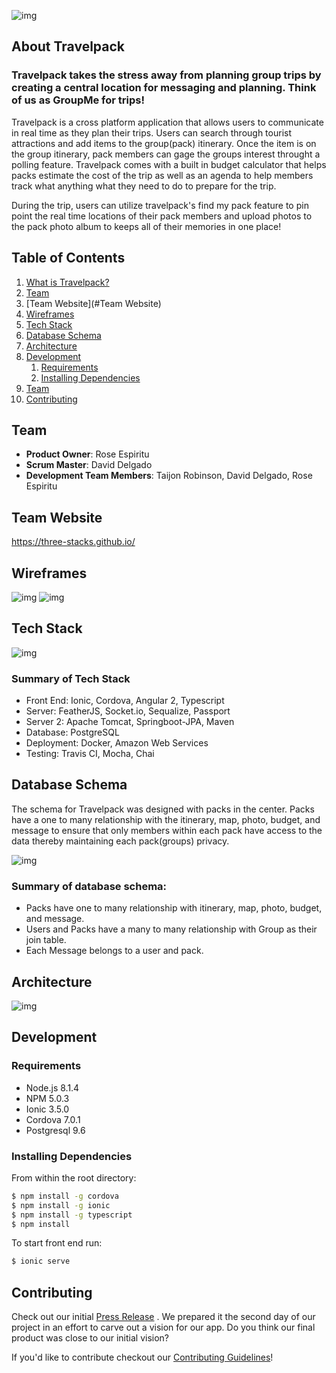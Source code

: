![img](https://i.imgur.com/qfsxiVq.png)

## About Travelpack

### Travelpack takes the stress away from planning group trips by creating a central location for messaging and planning. Think of us as GroupMe for trips!

Travelpack is a cross platform application that allows users to communicate in real time as they plan their trips. Users can search through tourist attractions and add items to the group(pack) itinerary. Once the item is on the group itinerary, pack members can gage the groups interest throught a polling feature. Travelpack comes with a built in budget calculator that helps packs estimate the cost of the trip as well as an agenda to help members track what anything what they need to do to prepare for the trip. 

During the trip, users can utilize travelpack's find my pack feature to pin point the real time locations of their pack members and upload photos to the pack photo album to keeps all of their memories in one place!

## Table of Contents

1. [What is Travelpack?](#travelpack)
1. [Team](#Team)
1. [Team Website](#Team Website)
1. [Wireframes](#wireframes)
1. [Tech Stack](#tech-stack)
1. [Database Schema](#database-schema)
1. [Architecture](#architecture)
1. [Development](#development)
    1. [Requirements](#requirements)
    1. [Installing Dependencies](#installing-dependencies)
1. [Team](#team)
1. [Contributing](#contributing)

## Team 
  - __Product Owner__: Rose Espiritu
  - __Scrum Master__: David Delgado
  - __Development Team Members__: Taijon Robinson, David Delgado, Rose Espiritu
  
## Team Website
https://three-stacks.github.io/

## Wireframes 
![img](https://res.cloudinary.com/djdelgado/image/upload/v1501169154/Screen_Shot_2017-07-27_at_10.24.16_AM_hrrjmw.png)
![img](https://i.imgur.com/iUA3HPr.jpg)

## Tech Stack 
![img](https://i.imgur.com/Dw9ptYs.png)

### Summary of Tech Stack
* Front End: Ionic, Cordova, Angular 2, Typescript
* Server: FeatherJS, Socket.io, Sequalize, Passport
* Server 2: Apache Tomcat, Springboot-JPA, Maven
* Database: PostgreSQL
* Deployment: Docker, Amazon Web Services
* Testing: Travis CI, Mocha, Chai

## Database Schema 
The schema for Travelpack was designed with packs in the center. Packs have a one to many relationship with the itinerary, map, photo, budget, and message to ensure that only members within each pack have access to the data thereby maintaining each pack(groups) privacy.

![img](https://i.imgur.com/hTCLrUE.png)

### Summary of database schema:
* Packs have one to many relationship with itinerary, map, photo, budget, and message.
* Users and Packs have a many to many relationship with Group as their join table.
* Each Message belongs to a user and pack.

## Architecture

![img](http://res.cloudinary.com/djdelgado/image/upload/v1501863439/Screen_Shot_2017-08-04_at_11.16.36_AM_syni3u.png)

## Development

### Requirements
- Node.js 8.1.4
- NPM 5.0.3
- Ionic 3.5.0
- Cordova 7.0.1
- Postgresql 9.6

### Installing Dependencies

From within the root directory:
```bash
$ npm install -g cordova
$ npm install -g ionic
$ npm install -g typescript
$ npm install
```

To start front end run:
```bash
$ ionic serve
```
## Contributing 
Check out our initial [Press Release](PRESS-RELEASE.md) . We prepared it the second day of our project in an effort to carve out a vision for our app. Do you think our final product was close to our initial vision? 

If you'd like to contribute checkout our [Contributing Guidelines](_CONTRIBUTING.md)! 
